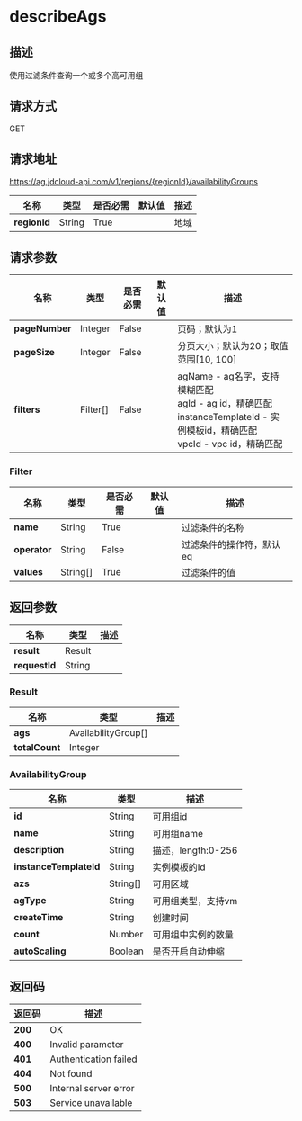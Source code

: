 # describeAgs


## 描述
使用过滤条件查询一个或多个高可用组

## 请求方式
GET

## 请求地址
https://ag.jdcloud-api.com/v1/regions/{regionId}/availabilityGroups

|名称|类型|是否必需|默认值|描述|
|---|---|---|---|---|
|**regionId**|String|True| |地域|

## 请求参数
|名称|类型|是否必需|默认值|描述|
|---|---|---|---|---|
|**pageNumber**|Integer|False| |页码；默认为1|
|**pageSize**|Integer|False| |分页大小；默认为20；取值范围[10, 100]|
|**filters**|Filter[]|False| |agName - ag名字，支持模糊匹配<br>agId - ag id，精确匹配<br>instanceTemplateId - 实例模板id，精确匹配<br>vpcId - vpc id，精确匹配<br>|

### Filter
|名称|类型|是否必需|默认值|描述|
|---|---|---|---|---|
|**name**|String|True| |过滤条件的名称|
|**operator**|String|False| |过滤条件的操作符，默认eq|
|**values**|String[]|True| |过滤条件的值|

## 返回参数
|名称|类型|描述|
|---|---|---|
|**result**|Result| |
|**requestId**|String| |

### Result
|名称|类型|描述|
|---|---|---|
|**ags**|AvailabilityGroup[]| |
|**totalCount**|Integer| |
### AvailabilityGroup
|名称|类型|描述|
|---|---|---|
|**id**|String|可用组id|
|**name**|String|可用组name|
|**description**|String|描述，length:0-256|
|**instanceTemplateId**|String|实例模板的Id|
|**azs**|String[]|可用区域|
|**agType**|String|可用组类型，支持vm|
|**createTime**|String|创建时间|
|**count**|Number|可用组中实例的数量|
|**autoScaling**|Boolean|是否开启自动伸缩|

## 返回码
|返回码|描述|
|---|---|
|**200**|OK|
|**400**|Invalid parameter|
|**401**|Authentication failed|
|**404**|Not found|
|**500**|Internal server error|
|**503**|Service unavailable|
